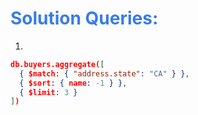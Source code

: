 <h1 style="color:#397ce7">Solution Queries:</h1>

1.

```json
db.buyers.aggregate([
  { $match: { "address.state": "CA" } },
  { $sort: { name: -1 } },
  { $limit: 3 }
])
```
